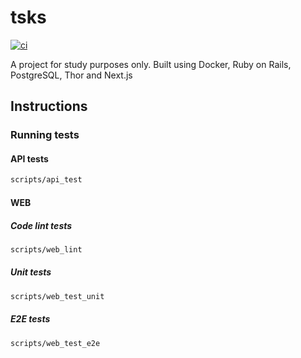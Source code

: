 # tsks

[![ci](https://github.com/luanrv00/tsks/actions/workflows/ci.yml/badge.svg)](https://github.com/luanrv00/tsks/actions/workflows/ci.yml)

A project for study purposes only. Built using Docker, Ruby on Rails, PostgreSQL, Thor and Next.js

## Instructions

### Running tests

#### API tests

```sh
scripts/api_test
```

#### WEB

##### Code lint tests

```sh
scripts/web_lint
```

##### Unit tests

```sh
scripts/web_test_unit
```

##### E2E tests

```sh
scripts/web_test_e2e
```
